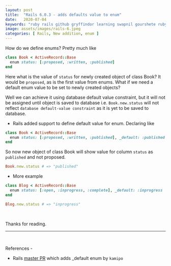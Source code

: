 ```yaml
---
layout: post
title:  "Rails 6.0.3 - adds defaults value to enum"
date:   2020-07-04
keywords: "ruby rails github gryffindor learning swapnil gourshete ruby on rails defaults enum"
image: assets/images/rails-6.jpeg
categories: [ Rails, New addition, enum ]
---
```


How do we define enums? Pretty much like

```ruby
class Book < ActiveRecord::Base
  enum status: [:proposed, :written, :published]
end
```

Here what is the value of `status` for newly created object of class Book? It would be `proposed`, as is the first value 
from enums. What if we need a default enum value to be set to newly created objects?

Well we can achieve it using
database default value constraint, but it will not be assigned until object is saved to database i.e. `Book.new.status`
will not reflect `database default-value constraint` as it is yet to be saved to database.

- Rails added support to define default value for enum. Declaring like

```ruby
class Book < ActiveRecord::Base
  enum status: [:proposed, :written, :published], _default: :published
end
```

So now new object of class Book will show value for column `status` as `published` and not proposed.

```ruby
Book.new.status # => "published"
```

- More example

```ruby
class Blog < ActiveRecord::Base
  enum status: [:open, :inprogress, :complete], _default: :inprogress
end

Blog.new.status # => "inprogress"
```


<br>

Thanks for reading.

---

<br>

  References - 
 
- Rails [master PR](https://github.com/rails/rails/pull/39820) which adds _default enum by `kamipo`
